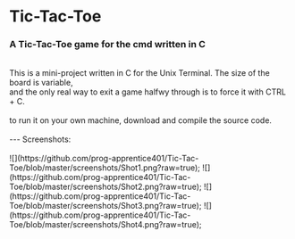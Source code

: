 # Tic-Tac-Toe
### A Tic-Tac-Toe game for the cmd written in C<br>
<br>
This is a mini-project written in C for the Unix Terminal. The size of the board is variable,<br>
and the only real way to exit a game halfwy through is to force it with CTRL + C.<br>
<br>
to run it on your own machine, download and compile the source code.<br>
<br>
---
Screenshots:<br>
<br>
![](https://github.com/prog-apprentice401/Tic-Tac-Toe/blob/master/screenshots/Shot1.png?raw=true);
![](https://github.com/prog-apprentice401/Tic-Tac-Toe/blob/master/screenshots/Shot2.png?raw=true);
![](https://github.com/prog-apprentice401/Tic-Tac-Toe/blob/master/screenshots/Shot3.png?raw=true);
![](https://github.com/prog-apprentice401/Tic-Tac-Toe/blob/master/screenshots/Shot4.png?raw=true);
